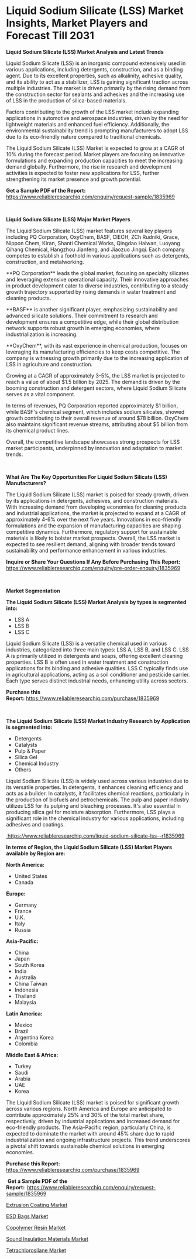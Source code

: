 <p><h1>Liquid Sodium Silicate (LSS) Market Insights, Market Players and Forecast Till 2031</h1></p><p><strong>Liquid Sodium Silicate (LSS) Market Analysis and Latest Trends</strong></p>
<p><p>Liquid Sodium Silicate (LSS) is an inorganic compound extensively used in various applications, including detergents, construction, and as a binding agent. Due to its excellent properties, such as alkalinity, adhesive quality, and its ability to act as a stabilizer, LSS is gaining significant traction across multiple industries. The market is driven primarily by the rising demand from the construction sector for sealants and adhesives and the increasing use of LSS in the production of silica-based materials.</p><p>Factors contributing to the growth of the LSS market include expanding applications in automotive and aerospace industries, driven by the need for lightweight materials and enhanced fuel efficiency. Additionally, the environmental sustainability trend is prompting manufacturers to adopt LSS due to its eco-friendly nature compared to traditional chemicals.</p><p>The Liquid Sodium Silicate (LSS) Market is expected to grow at a CAGR of 10% during the forecast period. Market players are focusing on innovative formulations and expanding production capacities to meet the increasing demand globally. Furthermore, the rise in research and development activities is expected to foster new applications for LSS, further strengthening its market presence and growth potential.</p></p>
<p><strong>Get a Sample PDF of the Report:&nbsp;</strong> <a href="https://www.reliableresearchiq.com/enquiry/request-sample/1835969?utm_campaign=1578&utm_medium=2&utm_source=Github&utm_content=ia&utm_term=16102024&utm_id=liquid-sodium-silicate-lss">https://www.reliableresearchiq.com/enquiry/request-sample/1835969</a></p>
<p>&nbsp;</p>
<p><strong>Liquid Sodium Silicate (LSS) Major Market Players</strong></p>
<p><p>The Liquid Sodium Silicate (LSS) market features several key players including PQ Corporation, OxyChem, BASF, CIECH, ZCh Rudniki, Grace, Nippon Chem, Kiran, Shanti Chemical Works, Qingdao Haiwan, Luoyang Qihang Chemical, Hangzhou Jianfeng, and Jiaozuo Jingqi. Each company competes to establish a foothold in various applications such as detergents, construction, and metalworking.</p><p>**PQ Corporation** leads the global market, focusing on specialty silicates and leveraging extensive operational capacity. Their innovative approaches in product development cater to diverse industries, contributing to a steady growth trajectory supported by rising demands in water treatment and cleaning products.</p><p>**BASF** is another significant player, emphasizing sustainability and advanced silicate solutions. Their commitment to research and development ensures a competitive edge, while their global distribution network supports robust growth in emerging economies, where industrialization is increasing.</p><p>**OxyChem**, with its vast experience in chemical production, focuses on leveraging its manufacturing efficiencies to keep costs competitive. The company is witnessing growth primarily due to the increasing application of LSS in agriculture and construction.</p><p>Growing at a CAGR of approximately 3-5%, the LSS market is projected to reach a value of about $1.5 billion by 2025. The demand is driven by the booming construction and detergent sectors, where Liquid Sodium Silicate serves as a vital component.</p><p>In terms of revenues, PQ Corporation reported approximately $1 billion, while BASF's chemical segment, which includes sodium silicates, showed growth contributing to their overall revenue of around $78 billion. OxyChem also maintains significant revenue streams, attributing about $5 billion from its chemical product lines.</p><p>Overall, the competitive landscape showcases strong prospects for LSS market participants, underpinned by innovation and adaptation to market trends.</p></p>
<p>&nbsp;</p>
<p><strong>What Are The Key Opportunities For Liquid Sodium Silicate (LSS) Manufacturers?</strong></p>
<p><p>The Liquid Sodium Silicate (LSS) market is poised for steady growth, driven by its applications in detergents, adhesives, and construction materials. With increasing demand from developing economies for cleaning products and industrial applications, the market is projected to expand at a CAGR of approximately 4-6% over the next five years. Innovations in eco-friendly formulations and the expansion of manufacturing capacities are shaping competitive dynamics. Furthermore, regulatory support for sustainable materials is likely to bolster market prospects. Overall, the LSS market is expected to see resilient demand, aligning with broader trends toward sustainability and performance enhancement in various industries.</p></p>
<p><strong>Inquire or Share Your Questions If Any Before Purchasing This Report:</strong> <a href="https://www.reliableresearchiq.com/enquiry/pre-order-enquiry/1835969?utm_campaign=1578&utm_medium=2&utm_source=Github&utm_content=ia&utm_term=16102024&utm_id=liquid-sodium-silicate-lss">https://www.reliableresearchiq.com/enquiry/pre-order-enquiry/1835969</a></p>
<p>&nbsp;</p>
<p><strong>Market Segmentation</strong></p>
<p><strong>The Liquid Sodium Silicate (LSS) Market Analysis by types is segmented into:</strong></p>
<p><ul><li>LSS A</li><li>LSS B</li><li>LSS C</li></ul></p>
<p><p>Liquid Sodium Silicate (LSS) is a versatile chemical used in various industries, categorized into three main types: LSS A, LSS B, and LSS C. LSS A is primarily utilized in detergents and soaps, offering excellent cleaning properties. LSS B is often used in water treatment and construction applications for its binding and adhesive qualities. LSS C typically finds use in agricultural applications, acting as a soil conditioner and pesticide carrier. Each type serves distinct industrial needs, enhancing utility across sectors.</p></p>
<p><strong>Purchase this Report:&nbsp;</strong><a href="https://www.reliableresearchiq.com/purchase/1835969?utm_campaign=1578&utm_medium=2&utm_source=Github&utm_content=ia&utm_term=16102024&utm_id=liquid-sodium-silicate-lss">https://www.reliableresearchiq.com/purchase/1835969</a></p>
<p>&nbsp;</p>
<p><strong>The Liquid Sodium Silicate (LSS) Market Industry Research by Application is segmented into:</strong></p>
<p><ul><li>Detergents</li><li>Catalysts</li><li>Pulp & Paper</li><li>Silica Gel</li><li>Chemical Industry</li><li>Others</li></ul></p>
<p><p>Liquid Sodium Silicate (LSS) is widely used across various industries due to its versatile properties. In detergents, it enhances cleaning efficiency and acts as a builder. In catalysts, it facilitates chemical reactions, particularly in the production of biofuels and petrochemicals. The pulp and paper industry utilizes LSS for its pulping and bleaching processes. It's also essential in producing silica gel for moisture absorption. Furthermore, LSS plays a significant role in the chemical industry for various applications, including adhesives and coatings.</p></p>
<p><a href="https://www.reliableresearchiq.com/liquid-sodium-silicate-lss--r1835969?utm_campaign=1578&utm_medium=2&utm_source=Github&utm_content=ia&utm_term=16102024&utm_id=liquid-sodium-silicate-lss">&nbsp;https://www.reliableresearchiq.com/liquid-sodium-silicate-lss--r1835969</a></p>
<p><strong>In terms of Region, the Liquid Sodium Silicate (LSS) Market Players available by Region are:</strong></p>
<p>
    <p> <strong> North America: </strong>
        <ul>
            <li>United States</li>
            <li>Canada</li>
        </ul>
        </p> 
    <p> <strong> Europe: </strong>
        <ul>
            <li>Germany</li>
            <li>France</li>
            <li>U.K.</li>
            <li>Italy</li>
            <li>Russia</li>
        </ul>
        </p> 
    <p> <strong> Asia-Pacific: </strong>
        <ul>
            <li>China</li>
            <li>Japan</li>
            <li>South Korea</li>
            <li>India</li>
            <li>Australia</li>
            <li>China Taiwan</li>
            <li>Indonesia</li>
            <li>Thailand</li>
            <li>Malaysia</li>
        </ul>
        </p> 
    <p> <strong> Latin America: </strong>
        <ul>
            <li>Mexico</li>
            <li>Brazil</li>
            <li>Argentina Korea</li>
            <li>Colombia</li>
        </ul>
        </p> 
    <p> <strong> Middle East & Africa: </strong>
        <ul>
            <li>Turkey</li>
            <li>Saudi</li>
            <li>Arabia</li>
            <li>UAE</li>
            <li>Korea</li>
        </ul>
    </p>
    </p>
<p><p>The Liquid Sodium Silicate (LSS) market is poised for significant growth across various regions. North America and Europe are anticipated to contribute approximately 25% and 30% of the total market share, respectively, driven by industrial applications and increased demand for eco-friendly products. The Asia-Pacific region, particularly China, is expected to dominate the market with around 45% share due to rapid industrialization and ongoing infrastructure projects. This trend underscores a pivotal shift towards sustainable chemical solutions in emerging economies.</p></p>
<p><strong>Purchase this Report: </strong><a href="https://www.reliableresearchiq.com/purchase/1835969?utm_campaign=1578&utm_medium=2&utm_source=Github&utm_content=ia&utm_term=16102024&utm_id=liquid-sodium-silicate-lss">https://www.reliableresearchiq.com/purchase/1835969</a></p>
<p>&nbsp;<strong>Get a Sample PDF of the Report:&nbsp;&nbsp;</strong><a href="https://www.reliableresearchiq.com/enquiry/request-sample/1835969?utm_campaign=1578&utm_medium=2&utm_source=Github&utm_content=ia&utm_term=16102024&utm_id=liquid-sodium-silicate-lss">https://www.reliableresearchiq.com/enquiry/request-sample/1835969</a></p>
<p><strong></strong></p>
<p><p><a href="https://www.linkedin.com/pulse/regulatory-landscape-its-influence-global-extrusion-coating-kxnec?utm_campaign=1578&utm_medium=2&utm_source=Github&utm_content=ia&utm_term=16102024&utm_id=liquid-sodium-silicate-lss">Extrusion Coating Market</a></p><p><a href="https://www.linkedin.com/pulse/analyzing-esd-bags-market-dynamics-growth-drivers-forecasted-tqedc?utm_campaign=1578&utm_medium=2&utm_source=Github&utm_content=ia&utm_term=16102024&utm_id=liquid-sodium-silicate-lss">ESD Bags Market</a></p><p><a href="https://www.linkedin.com/pulse/investment-opportunities-copolymer-resin-sector-risk-analysis-ijksc?utm_campaign=1578&utm_medium=2&utm_source=Github&utm_content=ia&utm_term=16102024&utm_id=liquid-sodium-silicate-lss">Copolymer Resin Market</a></p><p><a href="https://www.linkedin.com/pulse/charting-future-comprehensive-analysis-global-sound-insulation-gmafc?utm_campaign=1578&utm_medium=2&utm_source=Github&utm_content=ia&utm_term=16102024&utm_id=liquid-sodium-silicate-lss">Sound Insulation Materials Market</a></p><p><a href="https://www.linkedin.com/pulse/unveiling-market-trends-global-tetrachlorosilane-growth-4jzac?utm_campaign=1578&utm_medium=2&utm_source=Github&utm_content=ia&utm_term=16102024&utm_id=liquid-sodium-silicate-lss">Tetrachlorosilane Market</a></p></p>